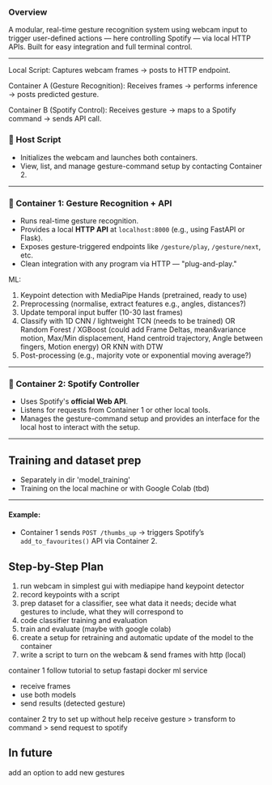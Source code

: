 ### Overview
A modular, real-time gesture recognition system using webcam input to trigger user-defined actions — here controlling Spotify — via local HTTP APIs. Built for easy integration and full terminal control. 

---

Local Script: Captures webcam frames → posts to HTTP endpoint.

Container A (Gesture Recognition): Receives frames → performs inference → posts predicted gesture.

Container B (Spotify Control): Receives gesture → maps to a Spotify command → sends API call.

### 🔹 Host Script 
- Initializes the webcam and launches both containers.
- View, list, and manage gesture-command setup by contacting Container 2.

---

### 🔹 Container 1: Gesture Recognition + API

- Runs real-time gesture recognition.
- Provides a local **HTTP API** at `localhost:8000` (e.g., using FastAPI or Flask).
- Exposes gesture-triggered endpoints like `/gesture/play`, `/gesture/next`, etc.
- Clean integration with any program via HTTP — "plug-and-play."

ML:
1) Keypoint detection with MediaPipe Hands (pretrained, ready to use)
2) Preprocessing (normalise, extract features e.g., angles, distances?)
3) Update temporal input buffer (10-30 last frames)
4) Classify with 1D CNN / lightweight TCN (needs to be trained)
OR Random Forest / XGBoost (could add Frame Deltas, mean&variance motion, Max/Min displacement, Hand centroid trajectory, Angle between fingers, Motion energy)
OR KNN with DTW
5) Post-processing (e.g., majority vote or exponential moving average?)

---

### 🔹 Container 2: Spotify Controller

- Uses Spotify's **official Web API**.
- Listens for requests from Container 1 or other local tools.
- Manages the gesture-command setup and provides an interface for the local host to interact with the setup.

---

## Training and dataset prep

- Separately in dir 'model_training'
- Training on the local machine or with Google Colab (tbd)

---

#### Example:
- Container 1 sends `POST /thumbs_up` → triggers Spotify’s `add_to_favourites()` API via Container 2.



## Step-by-Step Plan
1. run webcam in simplest gui with mediapipe hand keypoint detector
2. record keypoints with a script
3. prep dataset for a classifier, see what data it needs; decide what gestures to include, what they will correspond to
4. code classifier training and evaluation
5. train and evaluate (maybe with google colab)
6. create a setup for retraining and automatic update of the model to the container
7. write a script to turn on the webcam & send frames with http (local)

container 1
follow tutorial to setup fastapi docker ml service 
- receive frames
- use both models
- send results (detected gesture)

container 2
try to set up without help
receive gesture > transform to command > send request to spotify

## In future
add an option to add new gestures
